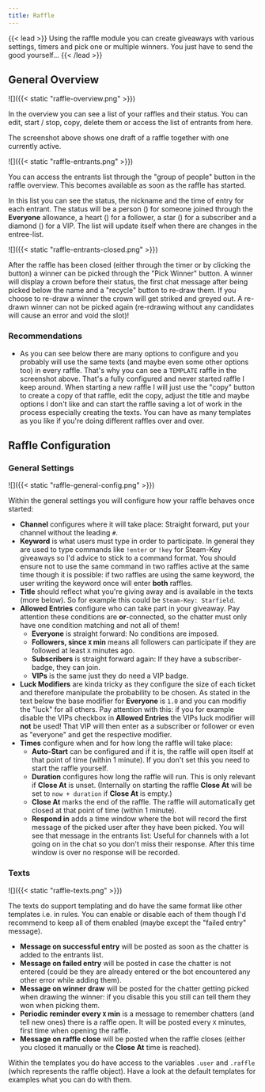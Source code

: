 ```yaml
---
title: Raffle
---
```


{{< lead >}}
Using the raffle module you can create giveaways with various settings, timers and pick one or multiple winners. You just have to send the good yourself…
{{< /lead >}}

## General Overview

![]({{< static "raffle-overview.png" >}})

In the overview you can see a list of your raffles and their status. You can edit, start / stop, copy, delete them or access the list of entrants from here.

The screenshot above shows one draft of a raffle together with one currently active.

![]({{< static "raffle-entrants.png" >}})

You can access the entrants list through the "group of people" button in the raffle overview. This becomes available as soon as the raffle has started.

In this list you can see the status, the nickname and the time of entry for each entrant. The status will be a person (<i class="fas fa-user"></i>) for someone joined through the **Everyone** allowance, a heart (<i class="fas fa-heart"></i>) for a follower, a star (<i class="fas fa-star"></i>) for a subscriber and a diamond (<i class="fas fa-gem"></i>) for a VIP. The list will update itself when there are changes in the entree-list.

![]({{< static "raffle-entrants-closed.png" >}})

After the raffle has been closed (either through the timer or by clicking the button) a winner can be picked through the "Pick Winner" button. A winner will display a crown before their status, the first chat message after being picked below the name and a "recycle" button to re-draw them. If you choose to re-draw a winner the crown will get striked and greyed out. A re-drawn winner can not be picked again (re-rdrawing without any candidates will cause an error and void the slot)!

### Recommendations

- As you can see below there are many options to configure and you probably will use the same texts (and maybe even some other options too) in every raffle. That's why you can see a `TEMPLATE` raffle in the screenshot above. That's a fully configured and never started raffle I keep around. When starting a new raffle I will just use the "copy" button to create a copy of that raffle, edit the copy, adjust the title and maybe options I don't like and can start the raffle saving a lot of work in the process especially creating the texts. You can have as many templates as you like if you're doing different raffles over and over.

## Raffle Configuration

### General Settings

![]({{< static "raffle-general-config.png" >}})

Within the general settings you will configure how your raffle behaves once started:

- **Channel** configures where it will take place: Straight forward, put your channel without the leading `#`.
- **Keyword** is what users must type in order to participate. In general they are used to type commands like `!enter` or `!key` for Steam-Key giveaways so I'd advice to stick to a command format. You should ensure not to use the same command in two raffles active at the same time though it is possible: if two raffles are using the same keyword, the user writing the keyword once will enter **both** raffles.
- **Title** should reflect what you're giving away and is available in the texts (more below). So for example this could be `Steam-Key: Starfield`.
- **Allowed Entries** configure who can take part in your giveaway. Pay attention these conditions are **or**-connected, so the chatter must only have one condition matching and not all of them!
  - **Everyone** is straight forward: No conditions are imposed.
  - **Followers, since `X` min** means all followers can participate if they are followed at least `X` minutes ago.
  - **Subscribers** is straight forward again: If they have a subscriber-badge, they can join.
  - **VIPs** is the same just they do need a VIP badge.
- **Luck Modifiers** are kinda tricky as they configure the size of each ticket and therefore manipulate the probability to be chosen. As stated in the text below the base modifier for **Everyone** is `1.0` and you can modifiy the "luck" for all others. Pay attention with this: if you for example disable the VIPs checkbox in **Allowed Entries** the VIPs luck modifier will **not** be used! That VIP will then enter as a subscriber or follower or even as "everyone" and get the respective modifier.
- **Times** configure when and for how long the raffle will take place:
  - **Auto-Start** can be configured and if it is, the raffle will open itself at that point of time (within 1 minute). If you don't set this you need to start the raffle yourself.
  - **Duration** configures how long the raffle will run. This is only relevant if **Close At** is unset. (Internally on starting the raffle **Close At** will be set to `now + duration` if **Close At** is empty.)
  - **Close At** marks the end of the raffle. The raffle will automatically get closed at that point of time (within 1 minute).
  - **Respond in** adds a time window where the bot will record the first message of the picked user after they have been picked. You will see that message in the entrants list: Useful for channels with a lot going on in the chat so you don't miss their response. After this time window is over no response will be recorded.

### Texts

![]({{< static "raffle-texts.png" >}})

The texts do support templating and do have the same format like other templates i.e. in rules. You can enable or disable each of them though I'd recommend to keep all of them enabled (maybe except the "failed entry" message).

- **Message on successful entry** will be posted as soon as the chatter is added to the entrants list.
- **Message on failed entry** will be posted in case the chatter is not entered (could be they are already entered or the bot encountered any other error while adding them).
- **Message on winner draw** will be posted for the chatter getting picked when drawing the winner: if you disable this you still can tell them they won when picking them.
- **Periodic reminder every `X` min** is a message to remember chatters (and tell new ones) there is a raffle open. It will be posted every `X` minutes, first time when opening the raffle.
- **Message on raffle close** will be posted when the raffle closes (either you closed it manually or the **Close At** time is reached).

Within the templates you do have access to the variables `.user` and `.raffle` (which represents the raffle object). Have a look at the default templates for examples what you can do with them.
